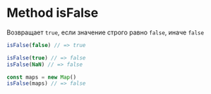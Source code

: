 # Method isFalse

Возвращает `true`, если значение строго равно `false`, иначе `false`

  ```ts
  isFalse(false) // => true

  isFalse(true) // => false
  isFalse(NaN) // => false
  
  const maps = new Map()
  isFalse(maps) // => false
  ```